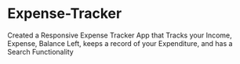 # Expense-Tracker
  Created a Responsive Expense Tracker App that Tracks your Income, Expense, Balance Left, keeps a record of your Expenditure, and has a Search Functionality
